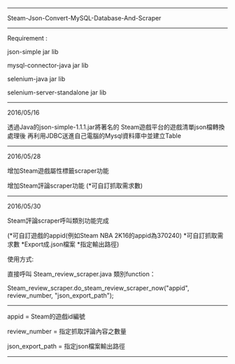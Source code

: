 ------------------------------------------------

Steam-Json-Convert-MySQL-Database-And-Scraper

------------------------------------------------

Requirement :

json-simple jar lib

mysql-connector-java jar lib

selenium-java jar lib

selenium-server-standalone jar lib

------------------------------------------------

2016/05/16

透過Java的json-simple-1.1.1.jar將著名的
Steam遊戲平台的遊戲清單json檔轉換處理後
再利用JDBC送進自己電腦的Mysql資料庫中並建立Table

------------------------------------------------

2016/05/28

增加Steam遊戲屬性標籤scraper功能

增加Steam評論scraper功能 (*可自訂抓取需求數)

------------------------------------------------

2016/05/30

Steam評論scraper呼叫類別功能完成 

(*可自訂遊戲的appid(例如Steam NBA 2K16的appid為370240) *可自訂抓取需求數 *Export成.json檔案 *指定輸出路徑)

使用方式:

直接呼叫 Steam_review_scraper.java 類別function：

Steam_review_scraper.do_steam_review_scraper_now("appid", review_number, "json_export_path");

------------------------------------------------

appid = Steam的遊戲id編號

review_number = 指定抓取評論內容之數量

json_export_path = 指定json檔案輸出路徑

------------------------------------------------